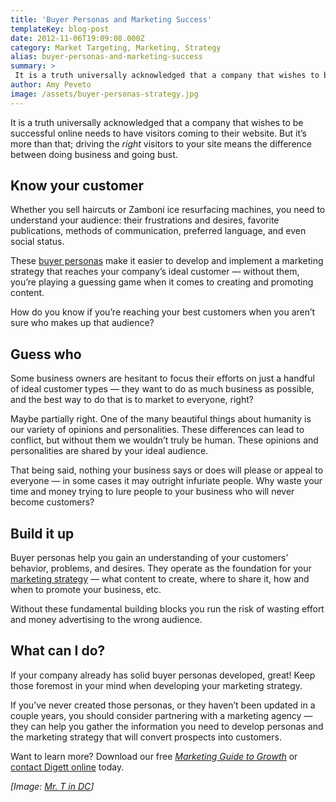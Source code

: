 ```yaml
---
title: 'Buyer Personas and Marketing Success'
templateKey: blog-post
date: 2012-11-06T19:09:08.000Z
category: Market Targeting, Marketing, Strategy
alias: buyer-personas-and-marketing-success
summary: > 
 It is a truth universally acknowledged that a company that wishes to be successful online needs to have visitors coming to their website. But it’s more than that; driving the right visitors to your site means the difference between doing business and going bust.
author: Amy Peveto
image: /assets/buyer-personas-strategy.jpg
---
```


It is a truth universally acknowledged that a company that wishes to be successful online needs to have visitors coming to their website. But it’s more than that; driving the _right_ visitors to your site means the difference between doing business and going bust.

Know your customer
------------------

Whether you sell haircuts or Zamboni ice resurfacing machines, you need to understand your audience: their frustrations and desires, favorite publications, methods of communication, preferred language, and even social status.

These [buyer personas](/insights/better-targeting-through-buyer-personas) make it easier to develop and implement a marketing strategy that reaches your company’s ideal customer — without them, you’re playing a guessing game when it comes to creating and promoting content.

How do you know if you’re reaching your best customers when you aren’t sure who makes up that audience?

Guess who
---------

Some business owners are hesitant to focus their efforts on just a handful of ideal customer types — they want to do as much business as possible, and the best way to do that is to market to everyone, right?

Maybe partially right. One of the many beautiful things about humanity is our variety of opinions and personalities. These differences can lead to conflict, but without them we wouldn’t truly be human. These opinions and personalities are shared by your ideal audience.

That being said, nothing your business says or does will please or appeal to everyone — in some cases it may outright infuriate people. Why waste your time and money trying to lure people to your business who will never become customers?

Build it up
-----------

Buyer personas help you gain an understanding of your customers’ behavior, problems, and desires. They operate as the foundation for your [marketing strategy](/insights/why-content-strategy-matters) — what content to create, where to share it, how and when to promote your business, etc.

Without these fundamental building blocks you run the risk of wasting effort and money advertising to the wrong audience.

What can I do?
--------------

If your company already has solid buyer personas developed, great! Keep those foremost in your mind when developing your marketing strategy.

If you’ve never created those personas, or they haven’t been updated in a couple years, you should consider partnering with a marketing agency — they can help you gather the information you need to develop personas and the marketing strategy that will convert prospects into customers.

Want to learn more? Download our free [_Marketing Guide to Growth_](http://offer.digett.com/marketing-guide-growth) or [contact Digett online](/contact) today.

_\[Image: [Mr. T in DC](http://www.flickr.com/photos/mr_t_in_dc/5344296515/)\]_